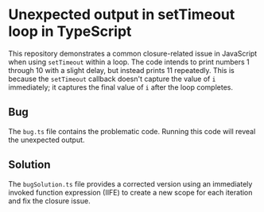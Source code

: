 # Unexpected output in setTimeout loop in TypeScript

This repository demonstrates a common closure-related issue in JavaScript when using `setTimeout` within a loop.  The code intends to print numbers 1 through 10 with a slight delay, but instead prints 11 repeatedly. This is because the `setTimeout` callback doesn't capture the value of `i` immediately; it captures the final value of `i` after the loop completes.

## Bug
The `bug.ts` file contains the problematic code.  Running this code will reveal the unexpected output.

## Solution
The `bugSolution.ts` file provides a corrected version using an immediately invoked function expression (IIFE) to create a new scope for each iteration and fix the closure issue.